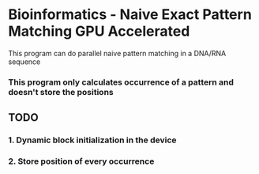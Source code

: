 # Bioinformatics - Naive Exact Pattern Matching GPU Accelerated
This program can do parallel naive pattern matching in a DNA/RNA sequence
### This program only calculates occurrence of a pattern and doesn't store the positions
## TODO
### 1. Dynamic block initialization in the device
### 2. Store position of every occurrence  
   
